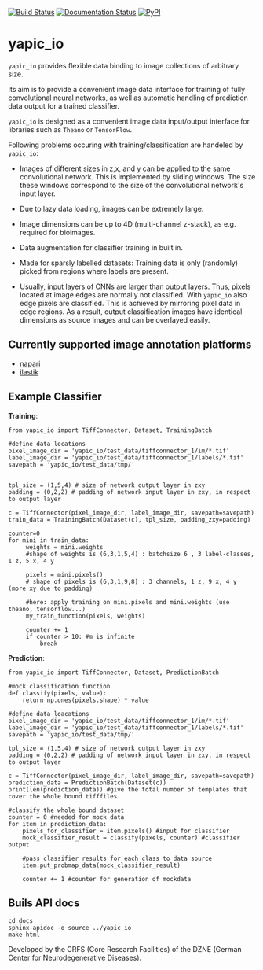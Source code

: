 [![Build Status](https://travis-ci.com/yapic/yapic_io.svg?branch=master)](https://travis-ci.com/yapic/yapic_io)
[![Documentation Status](https://readthedocs.org/projects/yapic-io/badge/?version=latest)](https://yapic-io.readthedocs.io/en/latest/?badge=latest)
[![PyPI](https://img.shields.io/pypi/v/yapic-io.svg?color=green)](https://pypi.org/project/yapic-io/)

# yapic_io

`yapic_io` provides flexible data binding to image collections of arbitrary size.


Its aim is to provide a convenient image data interface for training of
fully convolutional neural networks, as well as automatic handling of
prediction data output for a trained classifier.

`yapic_io` is designed as a convenient image data input/output interface for
libraries such as `Theano` or `TensorFlow`.


Following problems occuring with training/classification are handeled by `yapic_io`:

- Images of different sizes in z,x, and y can be applied to the
  same convolutional network. This is implemented by sliding windows. The size
  these windows correspond to the size of the convolutional network's input layer.

- Due to lazy data loading, images can be extremely large.

- Image dimensions can be up to 4D (multi-channel z-stack), as e.g. required
  for bioimages.

- Data augmentation for classifier training in built in.

- Made for sparsly labelled datasets: Training data is only (randomly) picked
  from regions where labels are present.

- Usually, input layers of CNNs are larger than output layers. Thus, pixels
  located at image edges are normally not classified. With `yapic_io` also
  edge pixels are classified. This is achieved by mirroring pixel data in edge
  regions. As a result, output classification images have identical dimensions as
  source images and can be overlayed easily.

## Currently supported image annotation platforms

+ [napari](https://napari.org/)
+ [ilastik](https://www.ilastik.org/)

## Example Classifier

**Training**:

```(python)
from yapic_io import TiffConnector, Dataset, TrainingBatch

#define data locations
pixel_image_dir = 'yapic_io/test_data/tiffconnector_1/im/*.tif'
label_image_dir = 'yapic_io/test_data/tiffconnector_1/labels/*.tif'
savepath = 'yapic_io/test_data/tmp/'


tpl_size = (1,5,4) # size of network output layer in zxy
padding = (0,2,2) # padding of network input layer in zxy, in respect to output layer

c = TiffConnector(pixel_image_dir, label_image_dir, savepath=savepath)
train_data = TrainingBatch(Dataset(c), tpl_size, padding_zxy=padding)

counter=0
for mini in train_data:
     weights = mini.weights
     #shape of weights is (6,3,1,5,4) : batchsize 6 , 3 label-classes, 1 z, 5 x, 4 y

     pixels = mini.pixels()
     # shape of pixels is (6,3,1,9,8) : 3 channels, 1 z, 9 x, 4 y (more xy due to padding)

     #here: apply training on mini.pixels and mini.weights (use theano, tensorflow...)
     my_train_function(pixels, weights)

     counter += 1
     if counter > 10: #m is infinite
         break
```

**Prediction**:
```(python)
from yapic_io import TiffConnector, Dataset, PredictionBatch

#mock classification function
def classify(pixels, value):
    return np.ones(pixels.shape) * value

#define data loacations
pixel_image_dir = 'yapic_io/test_data/tiffconnector_1/im/*.tif'
label_image_dir = 'yapic_io/test_data/tiffconnector_1/labels/*.tif'
savepath = 'yapic_io/test_data/tmp/'

tpl_size = (1,5,4) # size of network output layer in zxy
padding = (0,2,2) # padding of network input layer in zxy, in respect to output layer

c = TiffConnector(pixel_image_dir, label_image_dir, savepath=savepath)
prediction_data = PredictionBatch(Dataset(c))
print(len(prediction_data)) #give the total number of templates that cover the whole bound tifffiles

#classify the whole bound dataset
counter = 0 #needed for mock data
for item in prediction_data:
    pixels_for_classifier = item.pixels() #input for classifier
    mock_classifier_result = classify(pixels, counter) #classifier output

    #pass classifier results for each class to data source
    item.put_probmap_data(mock_classifier_result)

    counter += 1 #counter for generation of mockdata
```

## Buils API docs

```
cd docs
sphinx-apidoc -o source ../yapic_io
make html
```

Developed by the CRFS (Core Research Facilities) of the DZNE (German Center
for Neurodegenerative Diseases).
